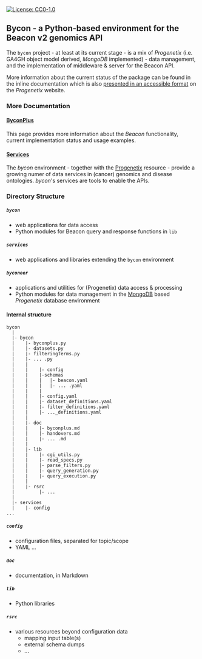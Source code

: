 [![License: CC0-1.0](https://img.shields.io/badge/License-CC0%201.0-lightgrey.svg)](http://creativecommons.org/publicdomain/zero/1.0/)

## Bycon - a Python-based environment for the Beacon v2 genomics API

The `bycon` project - at least at its current stage - is a mix of _Progenetix_ (i.e. GA4GH object model derived, _MongoDB_ implemented) - data management, and the implementation of middleware & server for the Beacon API.

More information about the current status of the package can be found in the inline
documentation which is also [presented in an accessible format](https://info.progenetix.org/tags/Beacon.html) on the _Progenetix_ website.

### More Documentation

#### [ByconPlus](./bycon/doc/byconplus.md)

This page provides more information about the _Beacon_ functionality, current
implementation status and usage examples.

#### [Services](./services/doc/services.md)

The _bycon_ environment - together with the [Progenetix](http://progenetix.org)
resource - provide a growing numer of data services in (cancer) genomics and
disease ontologies. _bycon_'s services are tools to enable the APIs.

### Directory Structure

##### `bycon`

* web applications for data access
* Python modules for Beacon query and response functions in `lib`

##### `services`

* web applications and libraries extending the `bycon` environment

##### `byconeer`

* applications and utilities for (Progenetix) data access & processing
* Python modules for data management in the [MongoDB](http://mongodb.org) based
_Progenetix_ database environment

#### Internal structure

```
bycon
  |
  |- bycon
  |    |- byconplus.py
  |    |- datasets.py
  |    |- filteringTerms.py
  |    |- ... .py
  |    |
  |    |    |- config
  |    |    |-schemas
  |    |    |   |- beacon.yaml
  |    |    |   |- ... .yaml
  |    |    |
  |    |    |- config.yaml
  |    |    |- dataset_definitions.yaml
  |    |    |- filter_definitions.yaml
  |    |    |- ..._definitions.yaml
  |    |
  |    |- doc
  |    |    |- byconplus.md
  |    |    |- handovers.md
  |    |    |- ... .md
  |    |
  |    |- lib
  |    |    |- cgi_utils.py
  |    |    |- read_specs.py
  |    |    |- parse_filters.py
  |    |    |- query_generation.py
  |    |    |- query_execution.py
  |    |
  |    |- rsrc
  |         |- ...
  |
  |- services
  |    |- config
...
```

##### `config`

* configuration files, separated for topic/scope
* YAML ...

##### `doc`

* documentation, in Markdown

##### `lib`

* Python libraries

##### `rsrc`

* various resources beyond configuration data
    - mapping input table(s)
    - external schema dumps
    - ...


